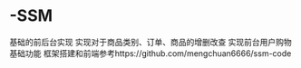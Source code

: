 # -SSM
基础的前后台实现
实现对于商品类别、订单、商品的增删改查
实现前台用户购物基础功能
框架搭建和前端参考https://github.com/mengchuan6666/ssm-code
